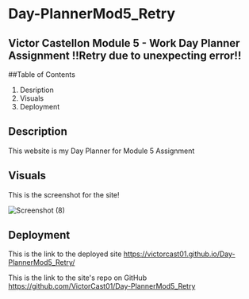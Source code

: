 # Day-PlannerMod5_Retry

## Victor Castellon Module 5 - Work Day Planner Assignment !!Retry due to unexpecting error!!

##Table of Contents

1. Desription
2. Visuals
3. Deployment


## Description

This website is my Day Planner for Module 5 Assignment


## Visuals

This is the screenshot for the site!

![Screenshot (8)](https://user-images.githubusercontent.com/107225060/177246573-ad841c74-51b0-4e5a-a21d-06c1e0eb3590.png)



## Deployment

This is the link to the deployed site
 https://victorcast01.github.io/Day-PlannerMod5_Retry/

This is the link to the site's repo on GitHub
https://github.com/VictorCast01/Day-PlannerMod5_Retry
